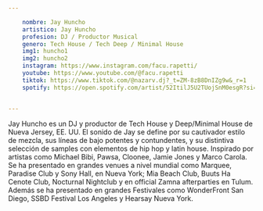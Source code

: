 ```yaml
---

    nombre: Jay Huncho
    artistico: Jay Huncho
    profesion: DJ / Productor Musical
    genero: Tech House / Tech Deep / Minimal House 
    img1: huncho1
    img2: huncho2
    instagram: https://www.instagram.com/facu.rapetti/
    youtube: https://www.youtube.com/@facu.rapetti
    tiktok: https://www.tiktok.com/@nazarv.dj?_t=ZM-8zB8DnIZg9w&_r=1
    spotify: https://open.spotify.com/artist/52ItilJ5U2TUojSnM0esgR?si=IG2bzx0eRrWowleSLF6sPQ


---
```



Jay Huncho es un DJ y productor de Tech House y Deep/Minimal House de Nueva Jersey, EE.
UU. El sonido de Jay se define por su cautivador estilo de mezcla, sus líneas de bajo potentes
y contundentes, y su distintiva selección de samples con elementos de hip hop y latin house.
Inspirado por artistas como Michael Bibi, Pawsa, Cloonee, Jamie Jones y Marco Carola.
Se ha presentado en grandes venues a nivel mundial como Marquee, Paradise Club y Sony
Hall, en Nueva York; Mia Beach Club, Buuts Ha Cenote Club, Nocturnal Nightclub y en official
Zamna afterparties en Tulum. Además se ha presentado en grandes Festivales como
WonderFront San Diego, SSBD Festival Los Angeles y Hearsay Nueva York.